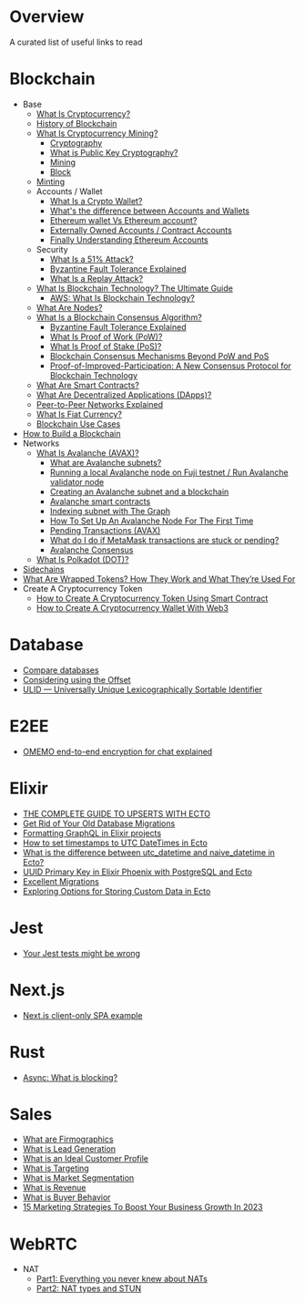 # Overview

A curated list of useful links to read

# Blockchain 

* Base
  * [What Is Cryptocurrency?](https://academy.binance.com/en/articles/what-is-a-cryptocurrency)
  * [History of Blockchain](https://academy.binance.com/en/articles/history-of-blockchain)
  * [What Is Cryptocurrency Mining?](https://academy.binance.com/en/articles/what-is-cryptocurrency-mining)
    * [Cryptography](https://academy.binance.com/en/glossary/cryptography)
    * [What is Public Key Cryptography?](https://academy.binance.com/en/articles/what-is-public-key-cryptography)
    * [Mining](https://academy.binance.com/en/glossary/mining)
    * [Block](https://academy.binance.com/en/glossary/block)
  * [Minting](https://corporatefinanceinstitute.com/resources/cryptocurrency/minting-crypto/)
  * Accounts / Wallet
    * [What Is a Crypto Wallet?](https://academy.binance.com/en/articles/crypto-wallet-types-explained)
    * [What's the difference between Accounts and Wallets](https://ethereum.stackexchange.com/a/213/116053)
    * [Ethereum wallet Vs Ethereum account?](https://ethereum.stackexchange.com/a/69693/116053)
    * [Externally Owned Accounts / Contract Accounts](https://ethereum.stackexchange.com/a/5829/116053)
    * [Finally Understanding Ethereum Accounts](https://dev.to/q9/finally-understanding-ethereum-accounts-1kpe)
  * Security 
    * [What Is a 51% Attack?](https://academy.binance.com/en/articles/what-is-a-51-percent-attack)
    * [Byzantine Fault Tolerance Explained](https://academy.binance.com/en/articles/byzantine-fault-tolerance-explained)
    * [What Is a Replay Attack?](https://academy.binance.com/en/articles/what-is-a-replay-attack)
  * [What Is Blockchain Technology? The Ultimate Guide](https://academy.binance.com/en/articles/what-is-blockchain-technology-a-comprehensive-guide-for-beginners)
    * [AWS: What Is Blockchain Technology?](https://aws.amazon.com/what-is/blockchain/?nc1=h_ls&aws-products-all.sort-by=item.additionalFields.productNameLowercase&aws-products-all.sort-order=asc)
  * [What Are Nodes?](https://academy.binance.com/en/articles/what-are-nodes)
  * [What Is a Blockchain Consensus Algorithm?](https://academy.binance.com/en/articles/what-is-a-blockchain-consensus-algorithm)
    * [Byzantine Fault Tolerance Explained](https://academy.binance.com/en/articles/byzantine-fault-tolerance-explained) 
    * [What Is Proof of Work (PoW)?](https://academy.binance.com/en/articles/proof-of-work-explained)
    * [What Is Proof of Stake (PoS)?](https://academy.binance.com/en/articles/proof-of-stake-explained)
    * [Blockchain Consensus Mechanisms Beyond PoW and PoS](https://www.gemini.com/cryptopedia/blockchain-consensus-mechanism-types-of-algorithm)
    * [Proof-of-Improved-Participation: A New Consensus Protocol for Blockchain
Technology](https://file.techscience.com/ueditor/files/csse/TSP_CSSE-44-3/TSP_CSSE_25516/TSP_CSSE_25516.pdf)
  * [What Are Smart Contracts?](https://academy.binance.com/en/articles/what-are-smart-contracts)
  * [What Are Decentralized Applications (DApps)?](https://academy.binance.com/en/articles/what-are-decentralized-applications-dapps)
  * [Peer-to-Peer Networks Explained](https://academy.binance.com/en/articles/peer-to-peer-networks-explained)
  * [What Is Fiat Currency?](https://academy.binance.com/en/articles/what-is-fiat-currency)
  * [Blockchain Use Cases](https://academy.binance.com/en/articles/blockchain-use-cases)
* [How to Build a Blockchain](https://lisk.com/blog/posts/how-build-blockchain)
* Networks
  * [What Is Avalanche (AVAX)?](https://academy.binance.com/en/articles/what-is-avalanche-avax)
    * [What are Avalanche subnets?](https://chainstack.com/avalanche-subnet-tutorial-what-is-the-subnet/) 
    * [Running a local Avalanche node on Fuji testnet / Run Avalanche validator node](https://chainstack.com/avalanche-subnet-tutorial-series-running-a-local-avalanche-node-on-fuji-testnet/)
    * [Creating an Avalanche subnet and a blockchain](https://chainstack.com/avalanche-subnet-tutorial-series-creating-subnet-then-create-a-blockchain-on-it/)
    * [Avalanche smart contracts](https://chainstack.com/avalanche-subnet-tutorial-series-deploying-a-smart-contract/)
    * [Indexing subnet with The Graph](https://chainstack.com/avalanche-subnet-tutorial-series-indexing-subnet-with-the-graph/)
    * [How To Set Up An Avalanche Node For The First Time](https://avatlon.net/how-to-set-up-an-avalanche-node-for-the-first-time-using-cloudjiffy/)
    * [Pending Transactions (AVAX)](https://support.bitcoin.com/en/articles/6471267-pending-transactions-avax)
    * [What do I do if MetaMask transactions are stuck or pending?](https://support.avax.network/en/articles/6100708-what-do-i-do-if-metamask-transactions-are-stuck-or-pending)
    * [Avalanche Consensus](https://docs.avax.network/overview/getting-started/avalanche-consensus)
  * [What Is Polkadot (DOT)?](https://academy.binance.com/en/articles/what-is-polkadot-dot)
* [Sidechains](https://ethereum.org/en/developers/docs/scaling/sidechains)
* [What Are Wrapped Tokens? How They Work and What They’re Used For](https://decrypt.co/resources/what-are-wrapped-tokens)
* Create A Cryptocurrency Token
  * [How to Create A Cryptocurrency Token Using Smart Contract](https://refactorfirst.com/create-ethereum-cryptocurrency-token-smart-contract) 
  * [How to Create A Cryptocurrency Wallet With Web3](https://refactorfirst.com/create-cryptocurrency-wallet-with-web3)

# Database

* [Compare databases](https://technically.dev/database-database)
* [Considering using the Offset](https://use-the-index-luke.com/sql/partial-results/fetch-next-page)
* [ULID — Universally Unique Lexicographically Sortable Identifier](https://victoryosayi.medium.com/ulid-universally-unique-lexicographically-sortable-identifier-d75c253bc6a8)

# E2EE

* [OMEMO end-to-end encryption for chat explained](https://blog.securegroup.com/omemo-end-to-end-encryption-for-chat-explained)

# Elixir

* [THE COMPLETE GUIDE TO UPSERTS WITH ECTO](https://www.peterullrich.com/complete-guide-to-upserts-with-ecto)
* [Get Rid of Your Old Database Migrations](https://andrealeopardi.com/posts/get-rid-of-your-old-database-migrations/)
* [Formatting GraphQL in Elixir projects](https://maartenvanvliet.nl/2022/01/26/absinthe_formatter/)
* [How to set timestamps to UTC DateTimes in Ecto](http://www.creativedeletion.com/2019/06/17/utc-timestamps-in-ecto.html)
* [What is the difference between utc_datetime and naive_datetime in Ecto?](https://elixirguides.com/2019/06/what-is-the-difference-between-utc_datetime-and-naive_datetime-in-ecto/)
* [UUID Primary Key in Elixir Phoenix with PostgreSQL and Ecto](https://pawelurbanek.com/elixir-phoenix-uuid)
* [Excellent Migrations](https://hexdocs.pm/excellent_migrations/readme.html)
* [Exploring Options for Storing Custom Data in Ecto](https://fly.io/phoenix-files/exploring-options-for-storing-custom-data-in-ecto/)

# Jest

* [Your Jest tests might be wrong](https://jamiemagee.co.uk/blog/your-jest-tests-might-be-wrong/)

# Next.js

* [Next.js client-only SPA example](https://gist.github.com/gaearon/9d6b8eddc7f5e647a054d7b333434ef6)

# Rust

* [Async: What is blocking?](https://ryhl.io/blog/async-what-is-blocking/)

# Sales

* [What are Firmographics](https://snov.io/glossary/firmographics/)
* [What is Lead Generation](https://snov.io/glossary/lead-generation/)
* [What is an Ideal Customer Profile](https://snov.io/glossary/ideal-customer-profile/)
* [What is Targeting](https://snov.io/glossary/targeting/)
* [What is Market Segmentation](https://snov.io/glossary/segmentation/)
* [What is Revenue](https://snov.io/glossary/revenue)
* [What is Buyer Behavior](https://snov.io/glossary/buyer-behavior/)
* [15 Marketing Strategies To Boost Your Business Growth In 2023](https://snov.io/blog/marketing-strategies-to-boost-business-growth/)

# WebRTC

* NAT
  * [Part1: Everything you never knew about NATs](https://educatedguesswork.org/posts/nat-part-1/)
  * [Part2: NAT types and STUN](https://educatedguesswork.org/posts/nat-part-2/)
